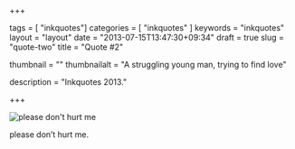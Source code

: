 +++

tags = [ "inkquotes"]
categories = [ "inkquotes" ]
keywords = "inkquotes"
layout = "layout"
date = "2013-07-15T13:47:30+09:34"
draft = true
slug = "quote-two"
title = "Quote #2"

thumbnail = ""
thumbnailalt = "A struggling young man, trying to find love"

description = "Inkquotes 2013."

+++

![please don't hurt me](/img/inkquotes/02.png)

please don’t hurt me. 
